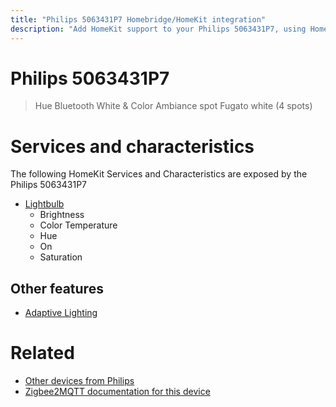 ```yaml
---
title: "Philips 5063431P7 Homebridge/HomeKit integration"
description: "Add HomeKit support to your Philips 5063431P7, using Homebridge, Zigbee2MQTT and homebridge-z2m."
---
```

<!---
This file has been GENERATED using src/docgen/docgen.ts
DO NOT EDIT THIS FILE MANUALLY!
-->
# Philips 5063431P7
> Hue Bluetooth White & Color Ambiance spot Fugato white (4 spots)


# Services and characteristics
The following HomeKit Services and Characteristics are exposed by
the Philips 5063431P7

* [Lightbulb](../../light.md)
  * Brightness
  * Color Temperature
  * Hue
  * On
  * Saturation

## Other features
* [Adaptive Lighting](../../light.md)

# Related
* [Other devices from Philips](../index.md#philips)
* [Zigbee2MQTT documentation for this device](https://www.zigbee2mqtt.io/devices/5063431P7.html)